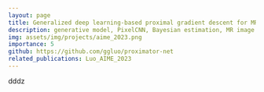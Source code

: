 ```yaml
---
layout: page
title: Generalized deep learning-based proximal gradient descent for MR reconstruction
description: generative model, PixelCNN, Bayesian estimation, MR image reconstruction, optimization
img: assets/img/projects/aime_2023.png
importance: 5
github: https://github.com/ggluo/proximator-net
related_publications: Luo_AIME_2023
---
```



dddz